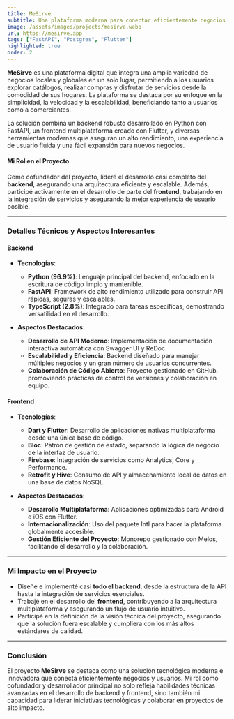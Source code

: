 ```yaml
---
title: MeSirve
subtitle: Una plataforma moderna para conectar eficientemente negocios con clientes
image: /assets/images/projects/mesirve.webp
url: https://mesirve.app
tags: ["FastAPI", "Postgres", "Flutter"]
highlighted: true
order: 2
---
```


**MeSirve** es una plataforma digital que integra una amplia variedad de negocios locales y globales en un solo lugar, permitiendo a los usuarios explorar catálogos, realizar compras y disfrutar de servicios desde la comodidad de sus hogares. La plataforma se destaca por su enfoque en la simplicidad, la velocidad y la escalabilidad, beneficiando tanto a usuarios como a comerciantes.

La solución combina un backend robusto desarrollado en Python con FastAPI, un frontend multiplataforma creado con Flutter, y diversas herramientas modernas que aseguran un alto rendimiento, una experiencia de usuario fluida y una fácil expansión para nuevos negocios.

#### Mi Rol en el Proyecto

Como cofundador del proyecto, lideré el desarrollo casi completo del **backend**, asegurando una arquitectura eficiente y escalable. Además, participé activamente en el desarrollo de parte del **frontend**, trabajando en la integración de servicios y asegurando la mejor experiencia de usuario posible.

---

### Detalles Técnicos y Aspectos Interesantes

#### Backend

- **Tecnologías**:

  - **Python (96.9%)**: Lenguaje principal del backend, enfocado en la escritura de código limpio y mantenible.
  - **FastAPI**: Framework de alto rendimiento utilizado para construir API rápidas, seguras y escalables.
  - **TypeScript (2.8%)**: Integrado para tareas específicas, demostrando versatilidad en el desarrollo.
  
- **Aspectos Destacados**:
  - **Desarrollo de API Moderno**: Implementación de documentación interactiva automática con Swagger UI y ReDoc.
  - **Escalabilidad y Eficiencia**: Backend diseñado para manejar múltiples negocios y un gran número de usuarios concurrentes.
  - **Colaboración de Código Abierto**: Proyecto gestionado en GitHub, promoviendo prácticas de control de versiones y colaboración en equipo.

#### Frontend

- **Tecnologías**:
  - **Dart y Flutter**: Desarrollo de aplicaciones nativas multiplataforma desde una única base de código.
  - **Bloc**: Patrón de gestión de estado, separando la lógica de negocio de la interfaz de usuario.
  - **Firebase**: Integración de servicios como Analytics, Core y Performance.
  - **Retrofit y Hive**: Consumo de API y almacenamiento local de datos en una base de datos NoSQL.
  
- **Aspectos Destacados**:
  - **Desarrollo Multiplataforma**: Aplicaciones optimizadas para Android e iOS con Flutter.
  - **Internacionalización**: Uso del paquete Intl para hacer la plataforma globalmente accesible.
  - **Gestión Eficiente del Proyecto**: Monorepo gestionado con Melos, facilitando el desarrollo y la colaboración.

---

### Mi Impacto en el Proyecto

- Diseñé e implementé casi **todo el backend**, desde la estructura de la API hasta la integración de servicios esenciales.
- Trabajé en el desarrollo del **frontend**, contribuyendo a la arquitectura multiplataforma y asegurando un flujo de usuario intuitivo.
- Participé en la definición de la visión técnica del proyecto, asegurando que la solución fuera escalable y cumpliera con los más altos estándares de calidad.

---

### Conclusión

El proyecto **MeSirve** se destaca como una solución tecnológica moderna e innovadora que conecta eficientemente negocios y usuarios. Mi rol como cofundador y desarrollador principal no solo refleja habilidades técnicas avanzadas en el desarrollo de backend y frontend, sino también mi capacidad para liderar iniciativas tecnológicas y colaborar en proyectos de alto impacto.
